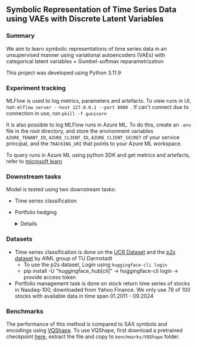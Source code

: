 ## Symbolic Representation of Time Series Data using VAEs with Discrete Latent Variables

### Summary
We aim to learn symbolic representations of time series data in an unsupervised manner using 
variational autoencoders (VAEs) with categorical latent variables + Gumbel-softmax reparametrization

This project was developed using Python 3.11.9

### Experiment tracking
MLFlow is used to log metrics, parameters and artefacts. To view runs in UI, run: ```mlflow server --host 127.0.0.1 --port 8080 ```.
If can't connect due to connection in use, run ```pkill -f gunicorn```

It is also possible to log MLFlow runs in Azure ML. To do this, create an ```.env``` file in the root directory, and store
the environment variables ```AZURE_TENANT_ID```, ```AZURE_CLIENT_ID```, ```AZURE_CLIENT_SECRET``` of your service principal, and 
the ```TRACKING_URI``` that points to your Azure ML workspace.

To query runs in Azure ML using python SDK and get metrics and artefacts, 
refer to [microsoft learn](https://learn.microsoft.com/en-us/azure/machine-learning/how-to-track-experiments-mlflow?view=azureml-api-2&source=recommendations)

### Downstream tasks
Model is tested using two downstream tasks:

- Time series classification
- Portfolio hedging
    <details>
    
    Downstream task as described in 'Stock Embeddings: Representation Learning for Financial Time Series' and
    'Contrastive Learning of Asset Embeddings from Financial Time Series'
    
    To reduce investment risk, portfolio managers use diversification and hedging, measuring effectiveness in terms of
    volatility reduction. As a result, identifying dissimilar stocks that behave oppositely to similar ones is essential
    for traders to hedge their target stocks and limit overall risk.
    
    Typically, hedging involves negatively correlated assets and various correlation metrics. We propose an alternative:
    using generated embeddings to find maximally dissimilar stocks and inform hedging strategies. We evaluate a scenario
    where an investor holds a position in a stock (query stock) and seeks a single stock (hedge stock) to reduce risk,
    measured as volatility, as much as possible.
    
    We test a hedging approach by using two-asset long portfolio, consisting of an anchor asset, and the other asset having
    the lowest similarity in the latent space, measured using hamming distance. Embeddings will be computed using train
    horizon, and portfolio simulated on out-of-sample horizon.
    
    Benchmark: pearson correlation of returns
    
    </details>

### Datasets
- Time series classification is done on the [UCR Dataset](https://www.cs.ucr.edu/%7Eeamonn/time_series_data_2018/) and the [p2s dataset](https://huggingface.co/datasets/AIML-TUDA/P2S) by AIML group of TU Darmstadt
  - To use the p2s dataset, Login using `huggingface-cli login` 
  - pip install -U "huggingface_hub[cli]" -> huggingface-cli login -> provide access token
- Portfolio management task is done on stock return time series of stocks in Nasdaq-100, downloaded from Yahoo Finance. 
We only use 78 of 100 stocks with available data in time span 01.2011 - 09.2024

### Benchmarks
The performance of this method is compared to SAX symbols and encodings using [VQShape](https://arxiv.org/pdf/2411.01006).
To use VQShape, first download a pretrained checkpoint [here](https://github.com/YunshiWen/VQShape/releases/tag/v0.1.0-cls),
extract the file and copy to `benchmarks/VQShape` folder.
